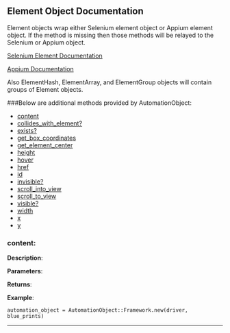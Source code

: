 Element Object Documentation
----

Element objects wrap either Selenium element object or Appium element object.  If the method is missing then those
methods will be relayed to the Selenium or Appium object.

[Selenium Element Documentation](https://selenium.googlecode.com/svn/trunk/docs/api/rb/Selenium/WebDriver/Element.html)

[Appium Documentation](https://github.com/appium/ruby_lib/tree/master/docs)

Also ElementHash, ElementArray, and ElementGroup objects will contain groups of Element objects.

###Below are additional methods provided by AutomationObject:
*    [content](#content)
*    [collides_with_element?](#collides_with_element?)
*    [exists?](#exists?)
*    [get_box_coordinates](#get_box_coordinates)
*    [get_element_center](#get_element_center)
*    [height](#height)
*    [hover](#hover)
*    [href](#href)
*    [id](#id)
*    [invisible?](#invisible?)
*    [scroll_into_view](#scroll_into_view)
*    [scroll_to_view](#scroll_to_view)
*    [visible?](#visible?)
*    [width](#width)
*    [x](#x)
*    [y](#y)

### content:

__Description__:

__Parameters__:

__Returns__:

__Example__:
```
automation_object = AutomationObject::Framework.new(driver, blue_prints)
```
---
